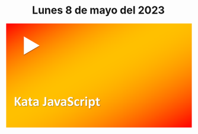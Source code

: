 <h1 align="center"><strong>Lunes 8 de mayo del 2023</strong></h1>
<a href=""><img src="/CLASES/Kata_2/KATA_2.png"></a>